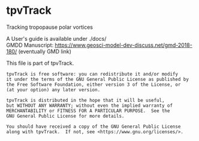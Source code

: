 tpvTrack
========

Tracking tropopause polar vortices

A User's guide is available under ./docs/  
GMDD Manuscript: https://www.geosci-model-dev-discuss.net/gmd-2018-180/ (eventually GMD link)  

This file is part of tpvTrack.

    tpvTrack is free software: you can redistribute it and/or modify  
    it under the terms of the GNU General Public License as published by  
    the Free Software Foundation, either version 3 of the License, or  
    (at your option) any later version.  

    tpvTrack is distributed in the hope that it will be useful,  
    but WITHOUT ANY WARRANTY; without even the implied warranty of  
    MERCHANTABILITY or FITNESS FOR A PARTICULAR PURPOSE.  See the  
    GNU General Public License for more details.  

    You should have received a copy of the GNU General Public License  
    along with tpvTrack.  If not, see <https://www.gnu.org/licenses/>.  
